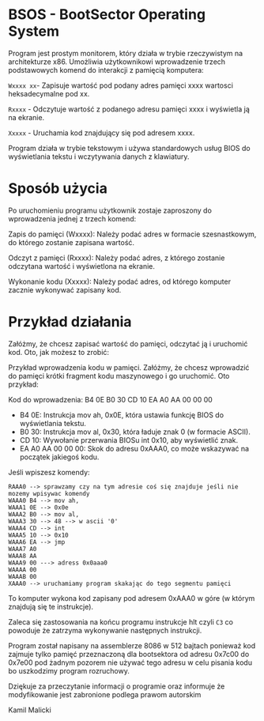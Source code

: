 # BSOS - BootSector Operating System
Program jest prostym monitorem, który działa w trybie rzeczywistym na architekturze x86. Umożliwia użytkownikowi wprowadzenie trzech podstawowych komend do interakcji z pamięcią komputera:

`Wxxxx xx`- Zapisuje wartość pod podany adres pamięci xxxx wartosci heksadecymalne pod xx.

`Rxxxx` - Odczytuje wartość z podanego adresu pamięci xxxx i wyświetla ją na ekranie.

`Xxxxx` - Uruchamia kod znajdujący się pod adresem xxxx.

Program działa w trybie tekstowym i używa standardowych usług BIOS do wyświetlania tekstu i wczytywania danych z klawiatury.

# Sposób użycia
Po uruchomieniu programu użytkownik zostaje zaproszony do wprowadzenia jednej z trzech komend:

Zapis do pamięci (Wxxxx): Należy podać adres w formacie szesnastkowym, do którego zostanie zapisana wartość.

Odczyt z pamięci (Rxxxx): Należy podać adres, z którego zostanie odczytana wartość i wyświetlona na ekranie.

Wykonanie kodu (Xxxxx): Należy podać adres, od którego komputer zacznie wykonywać zapisany kod.

# Przykład działania
Załóżmy, że chcesz zapisać wartość do pamięci, odczytać ją i uruchomić kod. Oto, jak możesz to zrobić:

Przykład wprowadzenia kodu w pamięci.
Załóżmy, że chcesz wprowadzić do pamięci krótki fragment kodu maszynowego i go uruchomić. Oto przykład:

Kod do wprowadzenia: B4 0E B0 30 CD 10 EA A0 AA 00 00 00

- B4 0E: Instrukcja mov ah, 0x0E, która ustawia funkcję BIOS do wyświetlania tekstu.
- B0 30: Instrukcja mov al, 0x30, która ładuje znak 0 (w formacie ASCII).
- CD 10: Wywołanie przerwania BIOSu int 0x10, aby wyświetlić znak.
- EA A0 AA 00 00 00: Skok do adresu 0xAAA0, co może wskazywać na początek jakiegoś kodu.

Jeśli wpiszesz komendy:
```
RAAA0 --> sprawzamy czy na tym adresie coś się znajduje jeśli nie mozemy wpisywac komendy 
WAAA0 B4 --> mov ah,
WAAA1 0E --> 0x0e
WAAA2 B0 --> mov al,
WAAA3 30 --> 48 --> w ascii '0'
WAAA4 CD --> int
WAAA5 10 --> 0x10
WAAA6 EA --> jmp
WAAA7 A0 
WAAA8 AA
WAAA9 00 ---> adress 0x0aaa0
WAAAA 00
WAAAB 00
XAAA0 --> uruchamiamy program skakając do tego segmentu pamięci
```
To komputer wykona kod zapisany pod adresem 0xAAA0 w góre (w którym znajdują się te instrukcje).

Zaleca się zastosowania na końcu programu instrukcje hlt czyli `C3` co powoduje że zatrzyma wykonywanie następnych instrukcji.

Program został napisany na assemblerze 8086 w 512 bajtach ponieważ kod zajmuje tylko pamięć przeznaczoną dla bootsektora od adresu 0x7c00 do 0x7e00 pod żadnym pozorem nie używać tego adresu w celu pisania kodu bo uszkodzimy program rozruchowy.

Dziękuje za przeczytanie informacji o programie oraz informuje że modyfikowanie jest zabronione podlega prawom autorskim

Kamil Malicki
